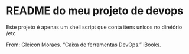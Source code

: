 # README do meu projeto de devops

Este projeto é apenas um shell script que conta itens unicos no diretório /etc

From: Gleicon Moraes. “Caixa de ferramentas DevOps.” iBooks.